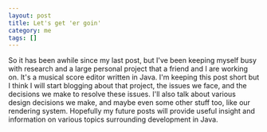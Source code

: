 ```yaml
---           
layout: post
title: Let's get 'er goin'
category: me
tags: []
---
```

So it has been awhile since my last post, but I've been keeping myself busy with research and a large personal project that a friend and I are working on. It's a musical score editor written in Java. I'm keeping this post short but I think I will start blogging about that project, the issues we face, and the decisions we make to resolve these issues. I'll also talk about various design decisions we make, and maybe even some other stuff too, like our rendering system. Hopefully my future posts will provide useful insight and information on various topics surrounding development in Java.
